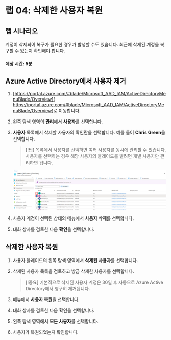 ﻿---
lab:
    title: '04 - 삭제된 사용자 복원'
    learning path: '01'
    module: '모듈 02 - ID 생성, 구성 및 관리'
---

# 랩 04: 삭제한 사용자 복원

## 랩 시나리오

계정이 삭제되어 복구가 필요한 경우가 발생할 수도 있습니다. 최근에 삭제된 계정을 복구할 수 있는지 확인해야 합니다.

#### 예상 시간: 5분

## Azure Active Directory에서 사용자 제거

1. [https://portal.azure.com/#blade/Microsoft_AAD_IAM/ActiveDirectoryMenuBlade/Overview]( https://portal.azure.com/#blade/Microsoft_AAD_IAM/ActiveDirectoryMenuBlade/Overview)로 이동합니다.

1. 왼쪽 탐색 영역의 **관리**에서 **사용자**를 선택합니다.

1. **사용자** 목록에서 삭제할 사용자의 확인란을 선택합니다. 예를 들어 **Chris Green**을 선택합니다.

    >[!팁]
    >목록에서 사용자를 선택하면 여러 사용자를 동시에 관리할 수 있습니다. 사용자를 선택하는 경우 해당 사용자의 블레이드를 열려면 개별 사용자만 관리하면 됩니다.

    ![사용자 한 명의 확인란이 선택되어 있고 다른 확인란은 강조 표시되어 목록에서 여러 사용자를 선택할 수 있음을 보여주는 모든 사용자 목록 화면 이미지.](./media/lp1-mod2-remove-user.png)

1. 사용자 계정이 선택된 상태의 메뉴에서 **사용자 삭제**를 선택합니다.

1. 대화 상자를 검토한 다음 **확인**을 선택합니다.

## 삭제한 사용자 복원

1. 사용자 블레이드의 왼쪽 탐색 영역에서 **삭제된 사용자**를 선택합니다.

1. 삭제된 사용자 목록을 검토하고 방금 삭제한 사용자를 선택합니다.

    >[!중요]
    >기본적으로 삭제된 사용자 계정은 30일 후 자동으로 Azure Active Directory에서 영구히 제거됩니다.

1. 메뉴에서 **사용자 복원**을 선택합니다.

1. 대화 상자를 검토한 다음 확인을 선택합니다.

1. 왼쪽 탐색 영역에서 **모든 사용자**를 선택합니다.

1. 사용자가 복원되었는지 확인합니다.
